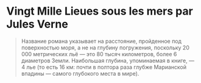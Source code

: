 # Vingt Mille Lieues sous les mers par Jules Verne

> Название романа указывает на расстояние, пройденное под поверхностью моря, а не на глубину погружения, поскольку 20 000 метрических льё — это 80 тысяч километров, более 6 диаметров Земли. Наибольшая глубина, упоминаемая в книге, — 4 лье (то есть 16 км: почти в полтора раза глубже Марианской впадины — самого глубокого места в мире).

